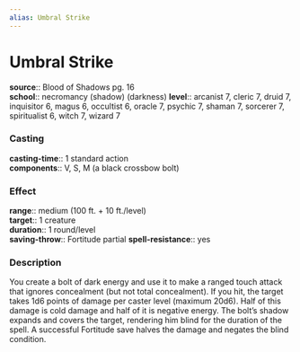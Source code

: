 ```yaml
---
alias: Umbral Strike
---
```


# Umbral Strike 

**source**:: Blood of Shadows pg. 16  
**school**:: necromancy (shadow) (darkness)
**level**:: arcanist 7, cleric 7, druid 7, inquisitor 6, magus 6, occultist 6, oracle 7, psychic 7, shaman 7, sorcerer 7, spiritualist 6, witch 7, wizard 7

### Casting 

**casting-time**:: 1 standard action  
**components**:: V, S, M (a black crossbow bolt)

### Effect 

**range**:: medium (100 ft. + 10 ft./level)  
**target**:: 1 creature  
**duration**:: 1 round/level  
**saving-throw**:: Fortitude partial
**spell-resistance**:: yes

### Description 

You create a bolt of dark energy and use it to make a ranged touch attack that ignores concealment (but not total concealment). If you hit, the target takes 1d6 points of damage per caster level (maximum 20d6). Half of this damage is cold damage and half of it is negative energy. The bolt’s shadow expands and covers the target, rendering him blind for the duration of the spell. A successful Fortitude save halves the damage and negates the blind condition.
